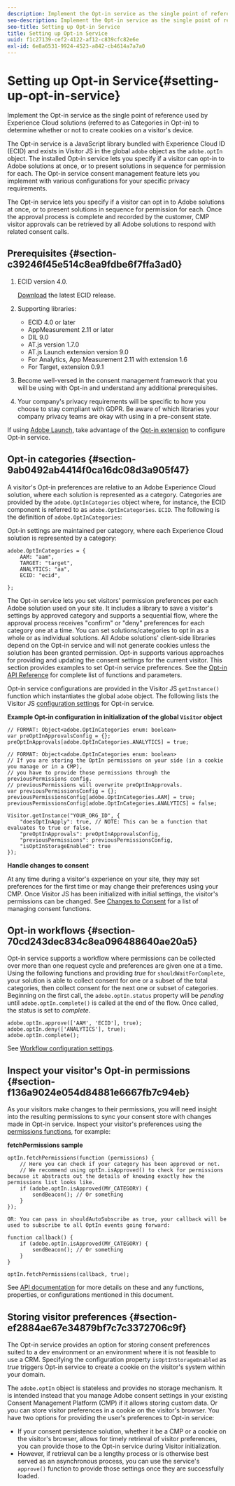 ```yaml
---
description: Implement the Opt-in service as the single point of reference used by Experience Cloud solutions (referred to as Categories in Opt-in) to determine whether or not to create cookies on a visitor's device.
seo-description: Implement the Opt-in service as the single point of reference used by Experience Cloud solutions (referred to as Categories in Opt-in) to determine whether or not to create cookies on a visitor's device.
seo-title: Setting up Opt-in Service
title: Setting up Opt-in Service
uuid: f1c27139-cef2-4122-af12-c839cfc82e6e
exl-id: 6e8a6531-9924-4523-a842-cb4614a7a7a0
---
```

# Setting up Opt-in Service{#setting-up-opt-in-service}

Implement the Opt-in service as the single point of reference used by Experience Cloud solutions (referred to as Categories in Opt-in) to determine whether or not to create cookies on a visitor's device.

The Opt-in service is a JavaScript library bundled with Experience Cloud ID (ECID) and exists in Visitor JS in the global `adobe` object as the `adobe.optIn` object. The installed Opt-in service lets you specify if a visitor can opt-in to Adobe solutions at once, or to present solutions in sequence for permission for each. The Opt-in service consent management feature lets you implement with various configurations for your specific privacy requirements.

The Opt-in service lets you specify if a visitor can opt in to Adobe solutions at once, or to present solutions in sequence for permission for each. Once the approval process is complete and recorded by the customer, CMP visitor approvals can be retrieved by all Adobe solutions to respond with related consent calls.

## Prerequisites {#section-c39246f45e514c8ea9fdbe6f7ffa3ad0}

1. ECID version 4.0.

   [Download](https://github.com/Adobe-Marketing-Cloud/id-service/releases) the latest ECID release.

1. Supporting libraries:

    * ECID 4.0 or later 
    * AppMeasurement 2.11 or later 
    * DIL 9.0 
    * AT.js version 1.7.0 
    * AT.js Launch extension version 9.0 
    * For Analytics, App Measurement 2.11 with extension 1.6 
    * For Target, extension 0.9.1

1. Become well-versed in the consent management framework that you will be using with Opt-in and understand any additional prerequisites. 

   <!--
   For IAB, see here for additional pre-reqs.
   -->

1. Your company's privacy requirements will be specific to how you choose to stay compliant with GDPR. Be aware of which libraries your company privacy teams are okay with using in a pre-consent state.

If using [Adobe Launch](https://docs.adobelaunch.com/), take advantage of the [Opt-in extension](../../implementation-guides/opt-in-service/launch.md) to configure Opt-in service.

## Opt-in categories {#section-9ab0492ab4414f0ca16dc08d3a905f47}

A visitor's Opt-in preferences are relative to an Adobe Experience Cloud solution, where each solution is represented as a category. Categories are provided by the `adobe.OptInCategories` object where, for instance, the ECID component is referred to as `adobe.OptInCategories`. `ECID`. The following is the definition of `adobe.OptInCategories`:

Opt-in settings are maintained per category, where each Experience Cloud solution is represented by a category:

```
adobe.OptInCategories = { 
    AAM: "aam", 
    TARGET: "target",  
    ANALYTICS: "aa", 
    ECID: "ecid", 
     
};
```

The Opt-in service lets you set visitors' permission preferences per each Adobe solution used on your site. It includes a library to save a visitor's settings by approved category and supports a sequential flow, where the approval process receives "confirm" or "deny" preferences for each category one at a time. You can set solutions/categories to opt in as a whole or as individual solutions. 
All Adobe solutions' client-side libraries depend on the Opt-in service and will not generate cookies unless the solution has been granted permission. Opt-in supports various approaches for providing and updating the consent settings for the current visitor. This section provides examples to set Opt-in service preferences. See the [Opt-in API Reference](../../implementation-guides/opt-in-service/api.md#reference-4f30152333dd4990ab10c1b8b82fc867) for complete list of functions and parameters.

Opt-in service configurations are provided in the Visitor JS `getInstance()` function which instantiates the global `adobe` object. The following lists the Visitor JS [configuration settings](../../implementation-guides/opt-in-service/api.md#section-d66018342baf401389f248bb381becbf) for Opt-in service.

**Example Opt-in configuration in initialization of the global `Visitor` object**

```
// FORMAT: Object<adobe.OptInCategories enum: boolean> 
var preOptInApprovalsConfig = {}; 
preOptInApprovals[adobe.OptInCategories.ANALYTICS] = true; 
  
// FORMAT: Object<adobe.OptInCategories enum: boolean> 
// If you are storing the OptIn permissions on your side (in a cookie you manage or in a CMP), 
// you have to provide those permissions through the previousPermissions config. 
// previousPermissions will overwrite preOptInApprovals. 
var previousPermissionsConfig = {}; 
previousPermissionsConfig[adobe.OptInCategories.AAM] = true; 
previousPermissionsConfig[adobe.OptInCategories.ANALYTICS] = false; 
  
Visitor.getInstance("YOUR_ORG_ID", { 
    "doesOptInApply": true, // NOTE: This can be a function that evaluates to true or false. 
    "preOptInApprovals": preOptInApprovalsConfig, 
    "previousPermissions": previousPermissionsConfig, 
    "isOptInStorageEnabled": true 
});
```

**Handle changes to consent**

At any time during a visitor's experience on your site, they may set preferences for the first time or may change their preferences using your CMP. Once Visitor JS has been initialized with initial settings, the visitor's permissions can be changed. See [Changes to Consent](../../implementation-guides/opt-in-service/api.md#section-c3d85403ff0d4394bd775c39f3d001fc) for a list of managing consent functions.

<!--
<p> *** <b>sample code block </b>*** </p>
-->

## Opt-in workflows {#section-70cd243dec834c8ea096488640ae20a5}

Opt-in service supports a workflow where permissions can be collected over more than one request cycle and preferences are given one at a time. Using the following functions and providing *true* for `shouldWaitForComplete`, your solution is able to collect consent for one or a subset of the total categories, then collect consent for the next one or subset of categories. Beginning on the first call, the `adobe.optIn.status` property will be *pending* until `adobe.optIn.complete()` is called at the end of the flow. Once called, the status is set to *complete*.

```
adobe.optIn.approve(['AAM', 'ECID'], true); 
adobe.optIn.deny(['ANALYTICS'], true); 
adobe.optIn.complete();
```

See [Workflow configuration settings](../../implementation-guides/opt-in-service/api.md#section-2c5adfa5459c4e72b96d2693123a53c2).  

## Inspect your visitor's Opt-in permissions {#section-f136a9024e054d84881e6667fb7c94eb}

As your visitors make changes to their permissions, you will need insight into the resulting permissions to sync your consent store with changes made in Opt-in service. Inspect your visitor's preferences using the [permissions functions](../../implementation-guides/opt-in-service/api.md#section-7fe57279b5b44b4f8fe47e336df60155), for example:

**fetchPermissions sample**

```
optIn.fetchPermissions(function (permissions) { 
    // Here you can check if your category has been approved or not. 
    // We recommend using optIn.isApproved() to check for permissions because it abstracts out the details of knowing exactly how the permissions list looks like. 
    if (adobe.optIn.isApproved(MY_CATEGORY) { 
        sendBeacon(); // Or something 
    } 
});

OR: You can pass in shouldAutoSubscribe as true, your callback will be used to subscribe to all OptIn events going forward:

function callback() { 
    if (adobe.optIn.isApproved(MY_CATEGORY) { 
        sendBeacon(); // Or something 
    } 
}

optIn.fetchPermissions(callback, true);
```

See [API documentation](../../implementation-guides/opt-in-service/api.md#reference-4f30152333dd4990ab10c1b8b82fc867) for more details on these and any functions, properties, or configurations mentioned in this document.

## Storing visitor preferences {#section-ef2884ae67e34879bf7c7c3372706c9f}

The Opt-in service provides an option for storing consent preferences suited to a dev environment or an environment where it is not feasible to use a CRM. Specifying the configuration property `isOptInStorageEnabled` as *true* triggers Opt-in service to create a cookie on the visitor's system within your domain.

The `adobe.optIn` object is stateless and provides no storage mechanism. It is intended instead that you manage Adobe consent settings in your existing Consent Management Platform (CMP) if it allows storing custom data. Or you can store visitor preferences in a cookie on the visitor's browser. You have two options for providing the user's preferences to Opt-in service:

* If your consent persistence solution, whether it be a CMP or a cookie on the visitor's browser, allows for timely retrieval of visitor preferences, you can provide those to the Opt-in service during Visitor initialization. 
* However, if retrieval can be a lengthy process or is otherwise best served as an asynchronous process, you can use the service's `approve()` function to provide those settings once they are successfully loaded.
